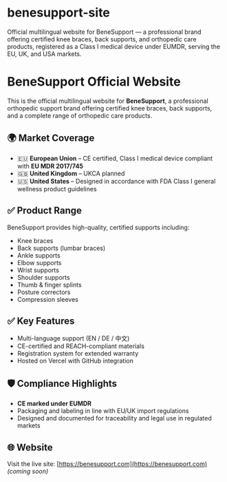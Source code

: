 # benesupport-site
Official multilingual website for BeneSupport — a professional brand offering certified knee braces, back supports, and orthopedic care products, registered as a Class I medical device under EUMDR, serving the EU, UK, and USA markets.
# BeneSupport Official Website

This is the official multilingual website for **BeneSupport**, a professional orthopedic support brand offering certified knee braces, back supports, and a complete range of orthopedic care products.

## 🌍 Market Coverage

- 🇪🇺 **European Union** – CE certified, Class I medical device compliant with **EU MDR 2017/745**
- 🇬🇧 **United Kingdom** – UKCA planned
- 🇺🇸 **United States** – Designed in accordance with FDA Class I general wellness product guidelines

## ✅ Product Range

BeneSupport provides high-quality, certified supports including:

- Knee braces
- Back supports (lumbar braces)
- Ankle supports
- Elbow supports
- Wrist supports
- Shoulder supports
- Thumb & finger splints
- Posture correctors
- Compression sleeves

## ✅ Key Features

- Multi-language support (EN / DE / 中文)
- CE-certified and REACH-compliant materials
- Registration system for extended warranty
- Hosted on Vercel with GitHub integration

## 🛡️ Compliance Highlights

- **CE marked under EUMDR**
- Packaging and labeling in line with EU/UK import regulations
- Designed and documented for traceability and legal use in regulated markets

## 🌐 Website

Visit the live site: [https://benesupport.com](https://benesupport.com) *(coming soon)*
